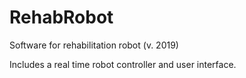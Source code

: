 # RehabRobot
Software for rehabilitation robot (v. 2019)

Includes a real time robot controller and user interface.
